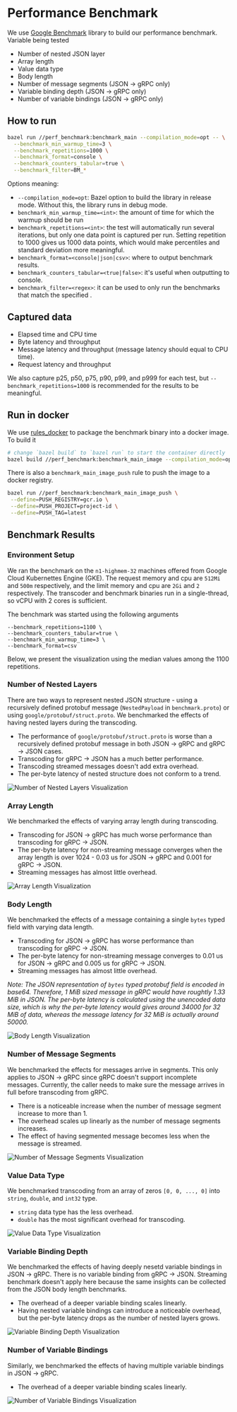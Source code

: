 # Performance Benchmark

We use [Google Benchmark](https://github.com/google/benchmark) library to build
our performance benchmark. Variable being tested

- Number of nested JSON layer
- Array length
- Value data type
- Body length
- Number of message segments (JSON -> gRPC only)
- Variable binding depth (JSON -> gRPC only)
- Number of variable bindings (JSON -> gRPC only)

## How to run

```bash
bazel run //perf_benchmark:benchmark_main --compilation_mode=opt -- \
  --benchmark_min_warmup_time=3 \
  --benchmark_repetitions=1000 \
  --benchmark_format=console \
  --benchmark_counters_tabular=true \
  --benchmark_filter=BM_*
```

Options meaning:

- `--compilation_mode=opt`: Bazel option to build the library in release mode.
  Without this, the library runs in debug mode.
- `benchmark_min_warmup_time=<int>`: the amount of time for which the warmup
  should be run
- `benchmark_repetitions=<int>`: the test will automatically run several
  iterations, but only one data point is captured per run. Setting repetition to
  1000 gives us 1000 data points, which would make percentiles and standard
  deviation more meaningful.
- `benchmark_format=<console|json|csv>`: where to output benchmark results.
- `benchmark_counters_tabular=<true|false>`: it's useful when outputting to
  console.
- `benchmark_filter=<regex>`: it can be used to only run the benchmarks that
  match the specified <regex>.

## Captured data

- Elapsed time and CPU time
- Byte latency and throughput
- Message latency and throughput (message latency should equal to CPU time).
- Request latency and throughput

We also capture p25, p50, p75, p90, p99, and p999 for each test,
but `--benchmark_repetitions=1000` is recommended for the results to be
meaningful.

## Run in docker
We use [rules_docker](https://github.com/bazelbuild/rules_docker) to package the benchmark binary into a docker image. To build it
```bash
# change `bazel build` to `bazel run` to start the container directly
bazel build //perf_benchmark:benchmark_main_image --compilation_mode=opt
```
There is also a `benchmark_main_image_push` rule to push the image to a docker registry. 
```bash
bazel run //perf_benchmark:benchmark_main_image_push \
 --define=PUSH_REGISTRY=gcr.io \
 --define=PUSH_PROJECT=project-id \
 --define=PUSH_TAG=latest
```

## Benchmark Results

### Environment Setup
We ran the benchmark on the `n1-highmem-32` machines offered from Google Cloud Kubernettes Engine (GKE). The request memory and cpu are `512Mi` and `500m` respectively, and the limit memory and cpu are `2Gi` and `2` respectively. The transcoder and benchmark binaries run in a single-thread, so vCPU with 2 cores is sufficient.

The benchmark was started using the following arguments
```
--benchmark_repetitions=1100 \
--benchmark_counters_tabular=true \
--benchmark_min_warmup_time=3 \
--benchmark_format=csv
```

Below, we present the visualization using the median values among the 1100 repetitions.

### Number of Nested Layers
There are two ways to represent nested JSON structure - using a recursively defined protobuf message (`NestedPayload` in `benchmark.proto`) or using `google/protobuf/struct.proto`. We benchmarked the effects of having nested layers during the transcoding.

- The performance of `google/protobuf/struct.proto` is worse than a recursively defined protobuf message in both JSON -> gRPC and gRPC -> JSON cases. 
- Transcoding for gRPC -> JSON has a much better performance.
- Transcoding streamed messages doesn't add extra overhead.
- The per-byte latency of nested structure does not conform to a trend.


![Number of Nested Layers Visualization](image/nested_layers.jpg "Number of Nesetd Layers")

### Array Length
We benchmarked the effects of varying array length during transcoding.

- Transcoding for JSON -> gRPC has much worse performance than transcoding for gRPC -> JSON. 
- The per-byte latency for non-streaming message converges when the array length is over 1024 - 0.03 us for JSON -> gRPC and 0.001 for gRPC -> JSON.
- Streaming messages has almost little overhead.

![Array Length Visualization](image/array_length.jpg "Array Length")

### Body Length
We benchmarked the effects of a message containing a single `bytes` typed field with varying data length.

- Transcoding for JSON -> gRPC has worse performance than transcoding for gRPC -> JSON. 
- The per-byte latency for non-streaming message converges to 0.01 us for JSON -> gRPC and 0.005 us for gRPC -> JSON. 
- Streaming messages has almost little overhead.

_Note: The JSON representation of `bytes` typed protobuf field is encoded in base64. Therefore, 1 MiB sized message in gRPC would have roughtly 1.33 MiB in JSON. The per-byte latency is calculated using the unencoded data size, which is why the per-byte latency would gives around 34000 for 32 MiB of data, whereas the message latency for 32 MiB is actually around 50000._

![Body Length Visualization](image/body_length.jpg "Body Length")

### Number of Message Segments
We benchmarked the effects for messages arrive in segments. This only applies to JSON -> gRPC since gRPC doesn't support incomplete messages. Currently, the caller needs to make sure the message arrives in full before transcoding from gRPC.

- There is a noticeable increase when the number of message segment increase to more than 1. 
- The overhead scales up linearly as the number of message segments increases.
- The effect of having segmented message becomes less when the message is streamed.

![Number of Message Segments Visualization](image/num_message_segment.jpg "Number of Message Segments Visualization")

### Value Data Type
We benchmarked transcoding from an array of zeros `[0, 0, ..., 0]` into `string`, `double`, and `int32` type.

- `string` data type has the less overhead.
- `double` has the most significant overhead for transcoding.

![Value Data Type Visualization](image/value_data_type.png "Value Data Type")

### Variable Binding Depth 
We benchmarked the effects of having deeply nesetd variable bindings in JSON -> gRPC. There is no variable binding from gRPC -> JSON. Streaming benchmark doesn't apply here because the same insights can be collected from the JSON body length benchmarks.

- The overhead of a deeper variable binding scales linearly.
- Having nested variable bindings can introduce a noticeable overhead, but the per-byte latency drops as the number of nested layers grows.

![Variable Binding Depth Visualization](image/variable_binding_depth.jpg "Variable Binding Depth")

### Number of Variable Bindings
Similarly, we benchmarked the effects of having multiple variable bindings in JSON -> gRPC.

- The overhead of a deeper variable binding scales linearly.

![Number of Variable Bindings Visualization](image/num_variable_bindings.jpg "Number of Variable Bindingsh")
